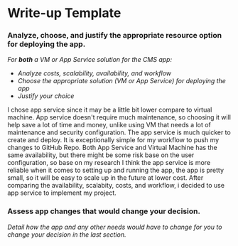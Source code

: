# Write-up Template

### Analyze, choose, and justify the appropriate resource option for deploying the app.

*For **both** a VM or App Service solution for the CMS app:*
- *Analyze costs, scalability, availability, and workflow*
- *Choose the appropriate solution (VM or App Service) for deploying the app*
- *Justify your choice*

I chose app service since it may be a little bit lower compare to virtual machine. App service doesn't require much maintenance, so choosing it will help save a lot of time and money, unlike using VM that needs a lot of maintenance and security configuration. The app service is much quicker to create and deploy. It is exceptionally simple for my workflow to push my changes to GitHub Repo. Both App Service and Virtual Machine has the same availability, but there might be some risk base on the user configuration, so base on my research I think the app service is more reliable when it comes to setting up and running the app, the app is pretty small, so it will be easy to scale up in the future at lower cost. After comparing the availability, scalabity, costs, and workflow, i decided to use app service to implement my project.

### Assess app changes that would change your decision.

*Detail how the app and any other needs would have to change for you to change your decision in the last section.* 
